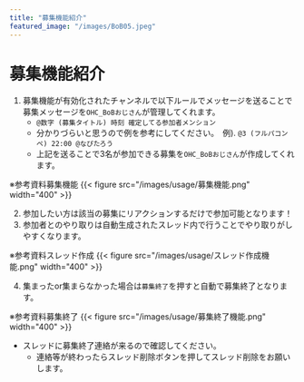 ```yaml
---
title: "募集機能紹介"
featured_image: "/images/BoB05.jpeg"
---
```


# 募集機能紹介

1. 募集機能が有効化されたチャンネルで以下ルールでメッセージを送ることで募集メッセージを`OHC_BoBおじさん`が管理してくれます。
    - `@数字 (募集タイトル) 時刻 確定してる参加者メンション`
    - 分かりづらいと思うので例を参考にしてください。　例). `@3 (フルパコンペ) 22:00 @なぴたろう`
    - 上記を送ることで3名が参加できる募集を`OHC_BoBおじさん`が作成してくれます。


※参考資料募集機能
{{< figure src="/images/usage/募集機能.png" width="400" >}}

2. 参加したい方は該当の募集にリアクションするだけで参加可能となります！
3. 参加者とのやり取りは自動生成されたスレッド内で行うことでやり取りがしやすくなります。

※参考資料スレッド作成
{{< figure src="/images/usage/スレッド作成機能.png" width="400" >}}

4. 集まったor集まらなかった場合は`募集終了`を押すと自動で募集終了となります。

※参考資料募集終了
{{< figure src="/images/usage/募集終了機能.png" width="400" >}}

- スレッドに募集終了連絡が来るので確認してください。
    - 連絡等が終わったらスレッド削除ボタンを押してスレッド削除をお願いします。